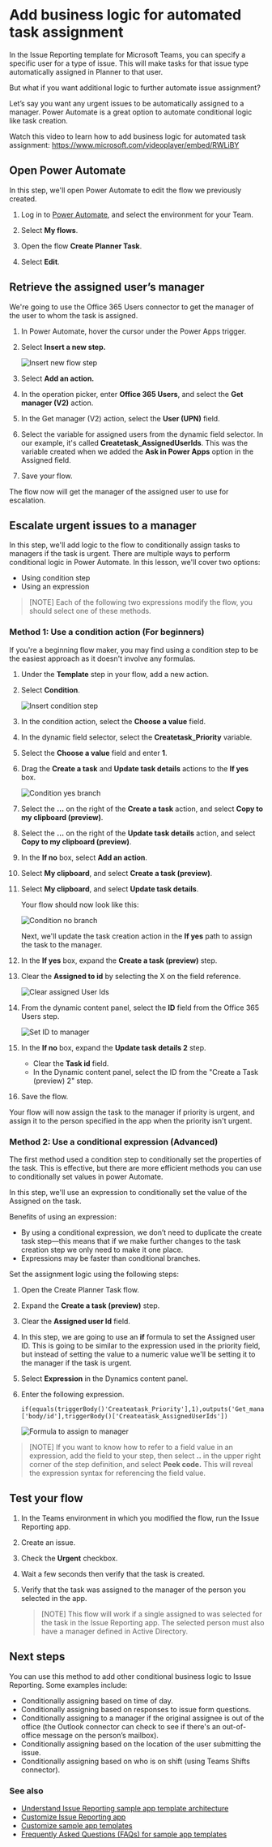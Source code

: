 
# Add business logic for automated task assignment

In the Issue Reporting template for Microsoft Teams, you can specify a specific user for a type of issue. This will make tasks for that issue type automatically assigned in Planner to that user.

But what if you want additional logic to further automate issue assignment?

Let’s say you want any urgent issues to be automatically assigned to a manager. Power Automate is a great option to automate conditional logic like task creation.

Watch this video to learn how to add business logic for automated task assignment: https://www.microsoft.com/videoplayer/embed/RWLiBY

## Open Power Automate

In this step, we'll open Power Automate to edit the flow we previously created.

1. Log in to [Power Automate](http://www.powerautomate.com), and select the environment for your Team.

1. Select **My flows**.

1. Open the flow **Create Planner Task**.

1. Select **Edit**.

## Retrieve the assigned user’s manager

We're going to use the Office 365 Users connector to get the manager of the user to whom the task is assigned.

1. In Power Automate, hover the cursor under the Power Apps trigger.

1. Select **Insert a new step.**

    ![Insert new flow step](https://github.com/microsoft/teams-powerapps-app-templates/blob/main/IssueReporting/Documentation/media/extend-issue-auto-assignment/insert-new-step.png "Insert new flow step")

1. Select **Add an action.**

1. In the operation picker, enter **Office 365 Users**, and select the **Get manager (V2)** action.

1. In the Get manager (V2) action, select the **User (UPN)** field.

1. Select the variable for assigned users from the dynamic field selector. In our example, it's called **Createtask_AssignedUserIds**. This was the variable created when we added the **Ask in Power Apps** option in the Assigned field.

1. Save your flow.

The flow now will get the manager of the assigned user to use for escalation.

## Escalate urgent issues to a manager

In this step, we'll add logic to the flow to conditionally assign tasks to managers if the task is urgent. There are multiple ways to perform conditional logic in Power Automate. In this lesson, we'll cover two options:

- Using condition step
- Using an expression

> [NOTE]
> Each of the following two expressions modify the flow, you should select one of these methods.

### Method 1: Use a condition action (For beginners)

If you're a beginning flow maker, you may find using a condition step to be the easiest approach as it doesn't involve any formulas.

1. Under the **Template** step in your flow, add a new action.

1. Select **Condition**.

    ![Insert condition step](https://github.com/microsoft/teams-powerapps-app-templates/blob/main/IssueReporting/Documentation/media/extend-issue-auto-assignment/condition-step.png "Insert condition step")

1. In the condition action, select the **Choose a value** field.

1. In the dynamic field selector, select the **Createtask_Priority** variable.

1. Select the **Choose a value** field and enter **1**.

1. Drag the **Create a task** and **Update task details** actions to the **If yes** box.

    ![Condition yes branch](https://github.com/microsoft/teams-powerapps-app-templates/blob/main/IssueReporting/Documentation/media/extend-issue-auto-assignment/create-task.png "Condition yes branch")

1. Select the **…** on the right of the **Create a task** action, and select **Copy to my clipboard (preview)**.

1. Select the **…** on the right of the **Update task details** action, and select **Copy to my clipboard (preview)**.

1. In the **If no** box, select **Add an action**.

1. Select **My clipboard**, and select **Create a task (preview)**.

1. Select **My clipboard**, and select **Update task details**.

    Your flow should now look like this:

    ![Condition no branch](https://github.com/microsoft/teams-powerapps-app-templates/blob/main/IssueReporting/Documentation/media/extend-issue-auto-assignment/create-task-no-branch.png "Condition no branch")

    Next, we'll update the task creation action in the **If yes** path to assign the task to the manager.

1. In the **If yes** box, expand the **Create a task (preview)** step.

1. Clear the **Assigned to id** by selecting the X on the field reference.

    ![Clear assigned User Ids](https://github.com/microsoft/teams-powerapps-app-templates/blob/main/IssueReporting/Documentation/media/extend-issue-auto-assignment/create-task-details.png "Clear Assigned User Ids")

1. From the dynamic content panel, select the **ID** field from the Office 365 Users step.

    ![Set ID to manager](https://github.com/microsoft/teams-powerapps-app-templates/blob/main/IssueReporting/Documentation/media/extend-issue-auto-assignment/assign-user.png "Set ID to manager")

1. In the **If no** box, expand the **Update task details 2** step.

    - Clear the **Task id** field.
    - In the Dynamic content panel, select the ID from the "Create a Task (preview) 2" step.

1. Save the flow.

Your flow will now assign the task to the manager if priority is urgent, and assign it to the person specified in the app when the priority isn't urgent.

### Method 2: Use a conditional expression (Advanced)

The first method used a condition step to conditionally set the properties of the task. This is effective, but there are more efficient methods you can use to conditionally set values in power Automate.

In this step, we'll use an expression to conditionally set the value of the Assigned on the task.

Benefits of using an expression:

- By using a conditional expression, we don’t need to duplicate the create task step—this means that if we make further changes to the task creation step we only need to make it one place.
- Expressions may be faster than conditional branches.

Set the assignment logic using the following steps:

1. Open the Create Planner Task flow.

1. Expand the **Create a task (preview)**  step.

1. Clear the **Assigned user Id** field.

1. In this step, we are going to use an **if** formula to set the Assigned user ID. This is going to be similar to the expression used in the priority field, but instead of setting the value to a numeric value we'll be setting it to the manager if the task is urgent.

1. Select **Expression** in the Dynamics content panel.

1. Enter the following expression.

    ```powerapps-dot
    if(equals(triggerBody()'Createatask_Priority'],1),outputs('Get_manager_(V2)')?['body/id'],triggerBody()['Createatask_AssignedUserIds'])
    ```

    ![Formula to assign to manager](https://github.com/microsoft/teams-powerapps-app-templates/blob/main/IssueReporting/Documentation/media/extend-issue-auto-assignment/priority.png "Formula to assign to manager")

> [NOTE]
> If you want to know how to refer to a field value in an expression, add the field to your step, then select **..** in the upper right corner of the step definition, and select **Peek code.** This will reveal the expression syntax for referencing the field value.

## Test your flow

1. In the Teams environment in which you modified the flow, run the Issue Reporting app.

1. Create an issue.

1. Check the **Urgent** checkbox.

1. Wait a few seconds then verify that the task is created.

1. Verify that the task was assigned to the manager of the person you selected in the app.

    > [NOTE]
    > This flow will work if a single assigned to was selected for the task in the Issue Reporting app. The selected person must also have a manager defined in Active Directory.

## Next steps

You can use this method to add other conditional business logic to Issue Reporting. Some examples include:

- Conditionally assigning based on time of day.
- Conditionally assigning based on responses to issue form questions.
- Conditionally assigning to a manager if the original assignee is out of the office (the Outlook connector can check to see if there's an out-of-office message on the person’s mailbox).
- Conditionally assigning based on the location of the user submitting the issue.
- Conditionally assigning based on who is on shift (using Teams Shifts connector).

### See also

- [Understand Issue Reporting sample app template architecture](issue-reporting-architecture.md)
- [Customize Issue Reporting app](customize-issue-reporting.md)
- [Customize sample app templates](https://learn.microsoft.com/en-us/power-apps/teams/customize-sample-apps) <br>
- [Frequently Asked Questions (FAQs) for sample app templates](https://learn.microsoft.com/en-us/power-apps/teams/sample-apps-faqs)

